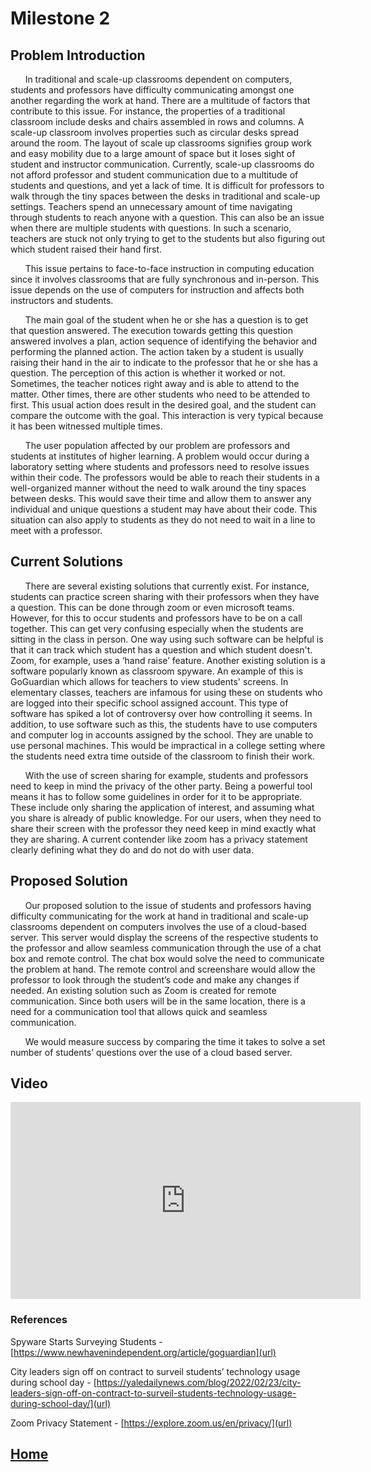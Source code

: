 # Milestone 2

## Problem Introduction

&nbsp;&nbsp;&nbsp;&nbsp;&nbsp;&nbsp;In traditional and scale-up classrooms dependent on computers, students and professors have difficulty communicating amongst one another regarding the work at hand. There are a multitude of factors that contribute to this issue. For instance, the properties of a traditional classroom include desks and chairs assembled in rows and columns. A scale-up classroom involves properties such as circular desks spread around the room. The layout of scale up classrooms signifies group work and easy mobility due to a large amount of space but it loses sight of student and instructor communication. Currently, scale-up classrooms do not afford professor and student communication due to a multitude of students and questions, and yet a lack of time.  It is difficult for professors to walk through the tiny spaces between the desks in traditional and scale-up settings. Teachers spend an unnecessary amount of time navigating through students to reach anyone with a question. This can also be an issue when there are multiple students with questions. In such a scenario, teachers are stuck not only trying to get to the students but also figuring out which student raised their hand first. 

&nbsp;&nbsp;&nbsp;&nbsp;&nbsp;&nbsp;This issue pertains to face-to-face instruction in computing education since it involves classrooms that are fully synchronous and in-person. This issue depends on the use of computers for instruction and affects both instructors and students.

&nbsp;&nbsp;&nbsp;&nbsp;&nbsp;&nbsp;The main goal of the student when he or she has a question is to get that question answered. The execution towards getting this question answered involves a plan, action sequence of identifying the behavior and performing the planned action. The action taken by a student is usually raising their hand in the air to indicate to the professor that he or she has a question. The perception of this action is whether it worked or not. Sometimes, the teacher notices right away and is able to attend to the matter. Other times, there are other students who need to be attended to first. This usual action does result in the desired goal, and the student can compare the outcome with the goal. This interaction is very typical because it has been witnessed multiple times. 

&nbsp;&nbsp;&nbsp;&nbsp;&nbsp;&nbsp;The user population affected by our problem are professors and students at institutes of higher learning. A problem would occur during a laboratory setting where students and professors need to resolve issues within their code. The professors would be able to reach their students in a well-organized manner without the need to walk around the tiny spaces between desks. This would save their time and allow them to answer any individual and unique questions a student may have about their code. This situation can also apply to students as they do not need to wait in a line to meet with a professor.

## Current Solutions

&nbsp;&nbsp;&nbsp;&nbsp;&nbsp;&nbsp;There are several existing solutions that currently exist. For instance, students can practice screen sharing with their professors when they have a question. This can be done through zoom or even microsoft teams. However, for this to occur students and professors have to be on a call together. This can get very confusing especially when the students are sitting in the class in person. One way using such software can be helpful is that it can track which student has a question and which student doesn't. Zoom, for example, uses a ‘hand raise’ feature. Another existing solution is a software popularly known as classroom spyware. An example of this is GoGuardian which allows for teachers to view students' screens. In elementary classes, teachers are infamous for using these on students who are logged into their specific school assigned account. This type of software has spiked a lot of controversy over how controlling it seems. In addition, to use software such as this, the students have to use computers and computer log in accounts assigned by the school. They are unable to use personal machines. This would be impractical in a college setting where the students need extra time outside of the classroom to finish their work. 
  
&nbsp;&nbsp;&nbsp;&nbsp;&nbsp;&nbsp;With the use of screen sharing for example, students and professors need to keep in mind the privacy of the other party. Being a powerful tool means it has to follow some guidelines in order for it to be appropriate. These include only sharing the application of interest, and assuming what you share is already of public knowledge. For our users, when they need to share their screen with the professor they need keep in mind exactly what they are sharing. A current contender like zoom has a privacy statement clearly defining what they do and do not do with user data.

## Proposed Solution

&nbsp;&nbsp;&nbsp;&nbsp;&nbsp;&nbsp;Our proposed solution to the issue of students and professors having difficulty communicating for the work at hand in traditional and scale-up classrooms dependent on computers involves the use of a cloud-based server.
This server would display the screens of the respective students to the professor and allow seamless communication through the use of a chat box and remote control. The chat box would solve the need to communicate the problem at hand. The remote control and screenshare would allow the professor to look through the student’s code and make any changes if needed. An existing solution such as Zoom is created for remote communication. Since both users will be in the same location, there is a need for a communication tool that allows quick and seamless communication. 

&nbsp;&nbsp;&nbsp;&nbsp;&nbsp;&nbsp;We would measure success by comparing the time it takes to solve a set number of students’ questions over the use of a cloud based server.

## Video

<p align="center">
<iframe width="560" height="315" src="https://www.youtube.com/embed/dpbLiE3KPt8" title="YouTube video player" frameborder="0" allow="accelerometer; autoplay; clipboard-write; encrypted-media; gyroscope; picture-in-picture" allowfullscreen></iframe>
</p>


### References
Spyware Starts Surveying Students - [https://www.newhavenindependent.org/article/goguardian](url)

City leaders sign off on contract to surveil students’ technology usage during school day - [https://yaledailynews.com/blog/2022/02/23/city-leaders-sign-off-on-contract-to-surveil-students-technology-usage-during-school-day/](url)

Zoom Privacy Statement - [https://explore.zoom.us/en/privacy/](url)


## [Home](index.md)
